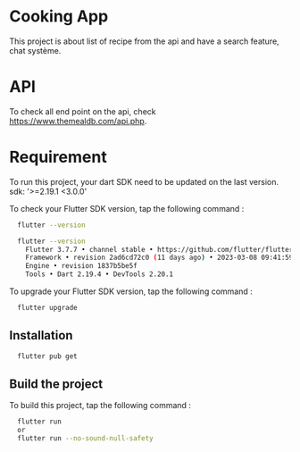 
# Cooking App

This project is about list of recipe from the api and have a search feature, chat système.

# API

To check all end point on the api, check https://www.themealdb.com/api.php.

# Requirement
To run this project, your dart SDK need to be updated on the last version. sdk: '>=2.19.1 <3.0.0'

To check your Flutter SDK version, tap the following command :
```bash
  flutter --version 
```
```bash
  flutter --version 
    Flutter 3.7.7 • channel stable • https://github.com/flutter/flutter.git
    Framework • revision 2ad6cd72c0 (11 days ago) • 2023-03-08 09:41:59 -0800
    Engine • revision 1837b5be5f
    Tools • Dart 2.19.4 • DevTools 2.20.1 
```

To upgrade your Flutter SDK version, tap the following command :
```bash
  flutter upgrade 
```
## Installation

```bash
  flutter pub get
```
    
## Build the project

To build this project, tap the following command :

```bash
  flutter run
  or
  flutter run --no-sound-null-safety
```


